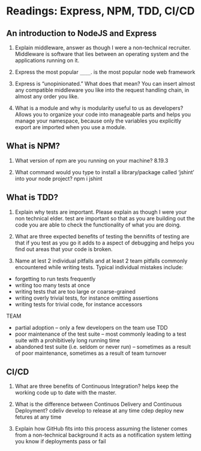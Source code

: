 # Readings: Express, NPM, TDD, CI/CD


## An introduction to NodeJS and Express

1. Explain middleware, answer as though I were a non-technical recruiter.
Middleware is software that lies between an operating system and the applications running on it.

2. Express the most popular `____`.
is the most popular node web framework

3. Express is “unopinionated.” What does that mean?
You can insert almost any compatible middleware you like into the request handling chain, in almost any order you like.

4. What is a module and why is modularity useful to us as developers?
Allows you to organize your code into manageable parts and  helps you manage your namespace, because only the variables you explicitly export are imported when you use a module.

## What is NPM?

1. What version of npm are you running on your machine?
8.19.3

2. What command would you type to install a library/package called ‘jshint’ into your node project?
npm i jshint


## What is TDD?

1. Explain why tests are important. Please explain as though I were your non technical elder.
test are important so that as you are building out the code you are able to check the functionality of what you are doing.

2. What are three expected benefits of testing
the bennifits of testing are that if you test as you go it adds to a aspect of debugging and helps you find out areas that your code is broken.

3. Name at lest 2 individual pitfalls and at least 2 team pitfalls commonly encountered while writing tests.
Typical individual mistakes include:

* forgetting to run tests frequently
* writing too many tests at once
* writing tests that are too large or coarse-grained
* writing overly trivial tests, for instance omitting assertions
* writing tests for trivial code, for instance accessors

TEAM
* partial adoption – only a few developers on the team use TDD
* poor maintenance of the test suite – most commonly leading to a test suite with a prohibitively long running time
* abandoned test suite (i.e. seldom or never run) – sometimes as a result of poor maintenance, sometimes as a result of team turnover


## CI/CD

1. What are three benefits of Continuous Integration?
helps keep the working code up to date with the master. 

2. What is the difference between Continuos Delivery and Continuous Deployment?
cdeliv develop to release at any time cdep deploy new fetures at any time

3. Explain how GitHub fits into this process assuming the listener comes from a non-technical background
it acts as a notification system letting you know if deployments pass or fail 












































